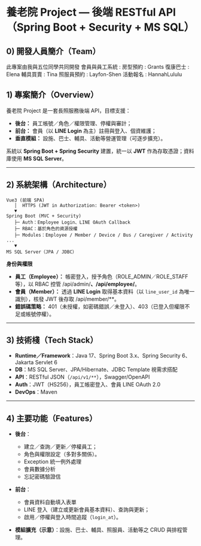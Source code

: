 # 養老院 Project — 後端 RESTful API（Spring Boot + Security + MS SQL）

## 0) 開發人員簡介（Team）
此專案由我與五位同學共同開發
會員與員工系統 : 
房型預約 : Grants
復康巴士 : Elena
輔具買賣 : Tina
照服員預約 : Layfon-Shen
活動報名 : HannahLululu

## 1) 專案簡介（Overview）

養老院 Project 是一套長照服務後端 API，目標支援：

* **後台：** 員工帳號／角色／權限管理、停權與審計；
* **前台：** 會員（以 **LINE Login** 為主）註冊與登入、個資維護；
* **垂直模組：** 設施、巴士、輔具、活動等營運管理（可逐步擴充）。

系統以 **Spring Boot + Spring Security** 建置，統一以 **JWT** 作為存取憑證；資料庫使用 **MS SQL Server**。

---

## 2) 系統架構（Architecture）

```text
Vue3 (前端 SPA)
   │  HTTPS (JWT in Authorization: Bearer <token>)
   ▼
Spring Boot (MVC + Security)
   ├─ Auth：Employee Login、LINE OAuth Callback
   ├─ RBAC：基於角色的資源授權
   ├─ Modules：Employee / Member / Device / Bus / Caregiver / Activity ...
   ▼
MS SQL Server（JPA / JDBC）
```

**身份與權限**

* **員工（Employee）：** 帳密登入，授予角色（ROLE\_ADMIN／ROLE\_STAFF 等），以 RBAC 控管 /api/admin/**、/api/employee/**。
* **會員（Member）：** 透過 **LINE Login** 取得基本資料（以 `line_user_id` 為唯一識別），核發 JWT 後存取 /api/member/\*\*。
* **錯誤碼策略：** 401（未授權，如密碼錯誤／未登入）、403（已登入但權限不足或帳號停權）。

---

## 3) 技術棧（Tech Stack）

* **Runtime／Framework**：Java 17、Spring Boot 3.x、Spring Security 6、Jakarta Servlet 6
* **DB**：MS SQL Server、JPA/Hibernate、JDBC Template 視需求搭配
* **API**：RESTful JSON（`/api/v1/**`），Swagger/OpenAPI
* **Auth**：JWT（HS256），員工帳密登入、會員 LINE OAuth 2.0
* **DevOps**：Maven

---

## 4) 主要功能（Features）

* **後台**：

  * 建立／查詢／更新／停權員工；
  * 角色與權限設定（多對多關係）。
  * Exception 統一例外處理
  * 會員數據分析
  * 忘記密碼驗證信

* **前台**：
  * 會員資料自動填入表單
  * LINE 登入（建立或更新會員基本資料）、查詢與更新；
  * 啟用／停權與登入時間追蹤（`login_at`）。
* **模組擴充（示意）**：設施、巴士、輔具、照服員、活動等之 CRUD 與排程管理。


